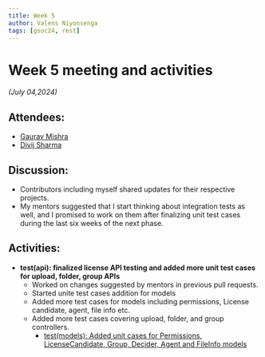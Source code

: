 ```yaml
---
title: Week 5
author: Valens Niyonsenga
tags: [gsoc24, rest]
---
```


<!--
SPDX-License-Identifier: CC-BY-SA-4.0

SPDX-FileCopyrightText: 2024 Valens Niyonsenga <valensniyonsenga2003@gmail.com>
-->

# Week 5 meeting and activities

_(July 04,2024)_

## Attendees:

- [Gaurav Mishra](https://github.com/GMishx)
- [Divij Sharma](https://github.com/dvjsharma)

## Discussion:

- Contributors including myself shared updates for their respective projects.
- My mentors suggested that I start thinking about integration tests as well, and I promised to work on them after finalizing unit test cases during the last six weeks of the next phase.

## Activities:

- **test(api): finalized license API testing and added more unit test cases for upload, folder, group APIs**
  - Worked on changes suggested by mentors in previous pull requests.
  - Started unite test cases addition for models
  - Added more test cases for models including permissions, License candidate, agent, file info etc.
  - Added more test cases covering upload, folder, and group controllers.
    - [test(models): Added unit cases for Permissions, LicenseCandidate, Group, Decider, Agent and FileInfo models](https://github.com/fossology/fossology/pull/2829)
